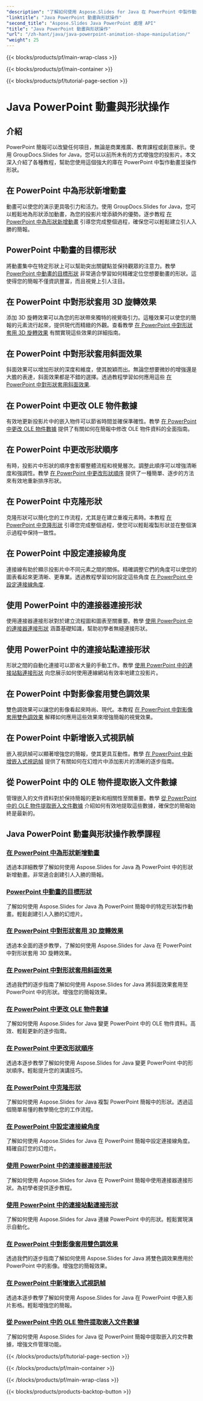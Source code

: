 ```yaml
---
"description": "了解如何使用 Aspose.Slides for Java 在 PowerPoint 中製作動畫並操作形狀。動態演示的綜合教學。"
"linktitle": "Java PowerPoint 動畫與形狀操作"
"second_title": "Aspose.Slides Java PowerPoint 處理 API"
"title": "Java PowerPoint 動畫與形狀操作"
"url": "/zh-hant/java/java-powerpoint-animation-shape-manipulation/"
"weight": 25
---
```


{{< blocks/products/pf/main-wrap-class >}}

{{< blocks/products/pf/main-container >}}

{{< blocks/products/pf/tutorial-page-section >}}

# Java PowerPoint 動畫與形狀操作


## 介紹

PowerPoint 簡報可以改變任何項目，無論是商業推廣、教育課程或創意展示。使用 GroupDocs.Slides for Java，您可以以前所未有的方式增強您的投影片。本文深入介紹了各種教程，幫助您使用這個強大的庫在 PowerPoint 中製作動畫並操作形狀。

## 在 PowerPoint 中為形狀新增動畫

動畫可以使您的演示更具吸引力和活力。使用 GroupDocs.Slides for Java，您可以輕鬆地為形狀添加動畫，為您的投影片增添額外的優勢。逐步教程 [在 PowerPoint 中為形狀新增動畫](./add-animations-to-shapes-powerpoint/) 引導您完成整個過程，確保您可以輕鬆建立引人入勝的簡報。

## PowerPoint 中動畫的目標形狀

將動畫集中在特定形狀上可以幫助突出關鍵點並保持觀眾的注意力。教學 [PowerPoint 中動畫的目標形狀](./target-shapes-for-animation-powerpoint/) 非常適合學習如何精確定位您想要動畫的形狀。這使得您的簡報不僅資訊豐富，而且視覺上引人注目。

## 在 PowerPoint 中對形狀套用 3D 旋轉效果

添加 3D 旋轉效果可以為您的形狀帶來獨特的視覺吸引力。這種效果可以使您的簡報的元素流行起來，提供現代而精緻的外觀。查看教學 [在 PowerPoint 中對形狀套用 3D 旋轉效果](./apply-3d-rotation-effect-shapes-powerpoint/) 有關實現這些效果的詳細指南。

## 在 PowerPoint 中對形狀套用斜面效果

斜面效果可以增加形狀的深度和維度，使其脫穎而出。無論您想要微妙的增強還是大膽的表達，斜面效果都是不錯的選擇。透過教程學習如何應用這些 [在 PowerPoint 中對形狀套用斜面效果](。/apply-bevel-effects-shapes-powerpoint/).

## 在 PowerPoint 中更改 OLE 物件數據

有效地更新投影片中的嵌入物件可以節省時間並確保準確性。教學 [在 PowerPoint 中更改 OLE 物件數據](./change-ole-object-data-powerpoint/) 提供了有關如何在簡報中修改 OLE 物件資料的全面指南。

## 在 PowerPoint 中更改形狀順序

有時，投影片中形狀的順序會影響整體流程和視覺層次。調整此順序可以增強清晰度和強調性。教學 [在 PowerPoint 中更改形狀順序](./change-shape-order-powerpoint/) 提供了一種簡單、逐步的方法來有效地重新排序形狀。

## 在 PowerPoint 中克隆形狀

克隆形狀可以簡化您的工作流程，尤其是在建立重複元素時。本教程 [在 PowerPoint 中克隆形狀](./clone-shapes-powerpoint/) 引導您完成整個過程，使您可以輕鬆複製形狀並在整個演示過程中保持一致性。

## 在 PowerPoint 中設定連接線角度

連接線有助於顯示投影片中不同元素之間的關係。精確調整它們的角度可以使您的圖表看起來更清晰、更專業。透過教程學習如何設定這些角度 [在 PowerPoint 中設定連接線角度](。/set-connector-line-angle-powerpoint/).

## 使用 PowerPoint 中的連接器連接形狀

使用連接器連接形狀對於建立流程圖和圖表至關重要。教學 [使用 PowerPoint 中的連接器連接形狀](./connect-shapes-using-connectors-powerpoint/) 涵蓋基礎知識，幫助初學者無縫連接形狀。

## 使用 PowerPoint 中的連接站點連接形狀

形狀之間的自動化連接可以節省大量的手動工作。教學 [使用 PowerPoint 中的連接站點連接形狀](./connect-shapes-using-connection-sites-powerpoint/) 向您展示如何使用連線網站有效率地建立投影片。

## 在 PowerPoint 中對影像套用雙色調效果

雙色調效果可以讓您的影像看起來時尚、現代。本教程 [在 PowerPoint 中對影像套用雙色調效果](./apply-duotone-effects-images-powerpoint/) 解釋如何應用這些效果來增強簡報的視覺效果。

## 在 PowerPoint 中新增嵌入式視訊幀

嵌入視訊幀可以顯著增強您的簡報，使其更具互動性。教學 [在 PowerPoint 中新增嵌入式視訊幀](./add-embedded-video-frame-powerpoint/) 提供了有關如何在幻燈片中添加影片的清晰的逐步指南。

## 從 PowerPoint 中的 OLE 物件提取嵌入文件數據

管理嵌入的文件資料對於保持簡報的更新和相關性至關重要。教學 [從 PowerPoint 中的 OLE 物件提取嵌入文件數據](./extract-embedded-file-data-ole-object-powerpoint/) 介紹如何有效地提取這些數據，確保您的簡報始終是最新的。
## Java PowerPoint 動畫與形狀操作教學課程
### [在 PowerPoint 中為形狀新增動畫](./add-animations-to-shapes-powerpoint/)
透過本詳細教學了解如何使用 Aspose.Slides for Java 為 PowerPoint 中的形狀新增動畫。非常適合創建引人入勝的簡報。
### [PowerPoint 中動畫的目標形狀](./target-shapes-for-animation-powerpoint/)
了解如何使用 Aspose.Slides for Java 為 PowerPoint 簡報中的特定形狀製作動畫。輕鬆創建引人入勝的幻燈片。
### [在 PowerPoint 中對形狀套用 3D 旋轉效果](./apply-3d-rotation-effect-shapes-powerpoint/)
透過本全面的逐步教學，了解如何使用 Aspose.Slides for Java 在 PowerPoint 中對形狀套用 3D 旋轉效果。
### [在 PowerPoint 中對形狀套用斜面效果](./apply-bevel-effects-shapes-powerpoint/)
透過我們的逐步指南了解如何使用 Aspose.Slides for Java 將斜面效果套用至 PowerPoint 中的形狀。增強您的簡報效果。
### [在 PowerPoint 中更改 OLE 物件數據](./change-ole-object-data-powerpoint/)
了解如何使用 Aspose.Slides for Java 變更 PowerPoint 中的 OLE 物件資料。高效、輕鬆更新的逐步指南。
### [在 PowerPoint 中更改形狀順序](./change-shape-order-powerpoint/)
透過本逐步教學了解如何使用 Aspose.Slides for Java 變更 PowerPoint 中的形狀順序。輕鬆提升您的演講技巧。
### [在 PowerPoint 中克隆形狀](./clone-shapes-powerpoint/)
了解如何使用 Aspose.Slides for Java 複製 PowerPoint 簡報中的形狀。透過這個簡單易懂的教學簡化您的工作流程。
### [在 PowerPoint 中設定連接線角度](./set-connector-line-angle-powerpoint/)
了解如何使用 Aspose.Slides for Java 在 PowerPoint 簡報中設定連接線角度。精確自訂您的幻燈片。
### [使用 PowerPoint 中的連接器連接形狀](./connect-shapes-using-connectors-powerpoint/)
了解如何使用 Aspose.Slides for Java 在 PowerPoint 簡報中使用連接器連接形狀。為初學者提供逐步教程。
### [使用 PowerPoint 中的連接站點連接形狀](./connect-shapes-using-connection-sites-powerpoint/)
了解如何使用 Aspose.Slides for Java 連線 PowerPoint 中的形狀。輕鬆實現演示自動化。
### [在 PowerPoint 中對影像套用雙色調效果](./apply-duotone-effects-images-powerpoint/)
透過我們的逐步指南了解如何使用 Aspose.Slides for Java 將雙色調效果應用於 PowerPoint 中的影像。增強您的簡報效果。
### [在 PowerPoint 中新增嵌入式視訊幀](./add-embedded-video-frame-powerpoint/)
透過本逐步教學了解如何使用 Aspose.Slides for Java 在 PowerPoint 中嵌入影片影格。輕鬆增強您的簡報。
### [從 PowerPoint 中的 OLE 物件提取嵌入文件數據](./extract-embedded-file-data-ole-object-powerpoint/)
了解如何使用 Aspose.Slides for Java 從 PowerPoint 簡報中提取嵌入的文件數據，增強文件管理功能。

{{< /blocks/products/pf/tutorial-page-section >}}

{{< /blocks/products/pf/main-container >}}

{{< /blocks/products/pf/main-wrap-class >}}

{{< blocks/products/products-backtop-button >}}